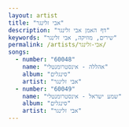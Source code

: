 ```yaml
---
layout: artist
title: "אבי זלינגר"
description: "דף האמן אבי זלינגר"
keywords: "שירים, מוזיקה, אבי זלינגר"
permalink: /artists/אבי-זלינגר/
songs:
  - number: "60048"
    name: "אהללה - אינסטרומנטלי"
    album: "סינגלים"
    artist: "אבי זלינגר"
  - number: "60049"
    name: "שמע ישראל - אינסטרומנטלי"
    album: "סינגלים"
    artist: "אבי זלינגר"
---
```

